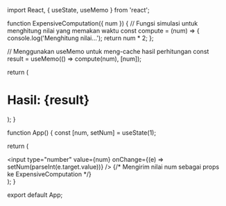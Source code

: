 import React, { useState, useMemo } from 'react';

function ExpensiveComputation({ num }) {
  // Fungsi simulasi untuk menghitung nilai yang memakan waktu
  const compute = (num) => {
    console.log('Menghitung nilai...');
    return num * 2;
  };

  // Menggunakan useMemo untuk meng-cache hasil perhitungan
  const result = useMemo(() => compute(num), [num]);

  return (
    <div>
      <h1>Hasil: {result}</h1>
    </div>
  );
}

function App() {
  const [num, setNum] = useState(1);

  return (
    <div>
      <input
        type="number"
        value={num}
        onChange={(e) => setNum(parseInt(e.target.value))}
      />
      {/* Mengirim nilai num sebagai props ke ExpensiveComputation */}
      <ExpensiveComputation num={num} />
    </div>
  );
}

export default App;
